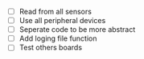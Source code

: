- [ ] Read from all sensors
- [ ] Use all peripheral devices
- [ ] Seperate code to be more abstract
- [ ] Add loging file function
- [ ] Test others boards
